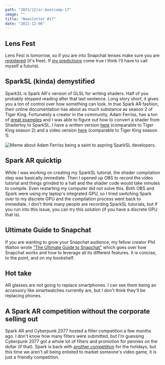 ```yaml
---
path: "2021/12/ar-bootcamp-17"
image: ""
title: "Newsletter #17"
date: "2021-12-06"
---
```


## Lens Fest

Lens Fest is tomorrow, so if you are into Snapchat lenses make sure you are [registered](https://lensfest.live/) (it's free). If [my predictions](https://arbootcamp.com/newsletter/2021/11/ar-bootcamp-16#my-snap-ar-predictions) come true I think I'll have to call myself a futurist.

## SparkSL (kinda) demystified

SparkSL is Spark AR's version of GLSL for writing shaders. Half of you probably stopped reading after that last sentence. Long story short, it gives you a ton of control over how something can look. In true Spark AR fashion, their online documentation has about as much substance as season 2 of Tiger King. Fortunately a creator in the community, Adam Ferriss, has a ton of [great examples](https://github.com/aferriss/sparksl-shader-examples) and I was able to figure out how to convert a shader from Shadertoy to SparkSL. I have a written version [here](https://arbootcamp.com/instagram-advanced/shadertoy) (comparable to Tiger King season 2) and a video version [here](https://www.youtube.com/watch?v=-uNhzkUSPH8) (comparable to Tiger King season 1).

![Meme about Adam Ferriss being a saint to aspring SparkSL developers.](/images/newsletter/2021/12/adam-meme.jpg)

## Spark AR quicktip

While I was working on creating my SparkSL tutorial, the shader compilation step was basically immediate. Then I opened up OBS to record the video tutorial and things grinded to a halt and the shader code would take minutes to compile. Even restarting my computer did not solve this. Both OBS and Spark were using my laptop's integrated GPU, so I tried switching Spark over to my discrete GPU and the compilation process went back to immediate. I don't think many people are recording SparkSL tutorials, but if you run into this issue, you can try this solution (if you have a discrete GPU that is).

## Ultimate Guide to Snapchat

If you are wanting to grow your Snapchat audience, my fellow creator Phil Walton wrote ["The Ultimate Guide to Snapchat"](https://www.amazon.com/Ultimate-Guide-Snapchat-Phil-Walton/dp/1684428270/ref=tmm_pap_swatch_0) which goes over how Snapchat works and how to leverage all its different features. It is concise, to the point, and on my bookshelf.

## Hot take

AR glasses are not going to replace smartphones. I can see them being an accessory like smartwatches currently are, but I don't think they'll be replacing phones.

## A Spark AR competition without the corporate selling out

Spark AR and Cyberpunk 2077 hosted a filter competition a few months ago. I don't know how many filters were submitted, but I'm guessing Cyberpunk 2077 got a whole lot of filters and promotion for pennies on the dollar (if that). Spark is back with [another competition](https://sparkar.facebook.com/ar-studio/learn/spark-competitions/#holiday) for the holidays, but this time we aren't all being enlisted to market someone's video game, it is just a friendly competition.
